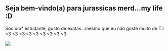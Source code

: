## Seja bem-vindo(a) para jurassicas merd...my life :D

Sou um* estudante, gosto de exatas...mesmo que eu não goste muito de T.I
<3
<3
<3
<3
<3
<3
<3
<3
<3

![](https://tenor.com/pt-BR/view/toji-toji-fushiguro-coo-coo-crazy-he-is-crazy-gif-9488810019021905520
)

